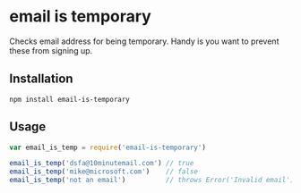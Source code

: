 # email is temporary
Checks email address for being temporary.
Handy is you want to prevent these from signing up.

## Installation
`npm install email-is-temporary`

## Usage
```javascript
var email_is_temp = require('email-is-temporary')

email_is_temp('dsfa@10minutemail.com') // true
email_is_temp('mike@microsoft.com')    // false
email_is_temp('not an email')          // throws Error('Invalid email')
```
